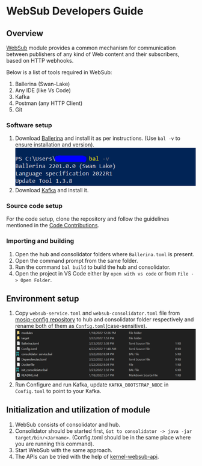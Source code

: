# WebSub Developers Guide

## Overview

[WebSub](https://docs.mosip.io/1.2.0/modules/websub) module provides a common mechanism for communication between publishers of any kind of Web content and their subscribers, based on HTTP webhooks.

Below is a list of tools required in WebSub:

1. Ballerina (Swan-Lake)
2. Any IDE (like Vs Code)
3. Kafka
4. Postman (any HTTP Client)
5. Git

### Software setup

1. Download [Ballerina](https://ballerina.io/downloads/) and install it as per instructions. (Use `bal -v` to ensure installation and version). ![](../../.gitbook/assets/websub-version-check.png)
2. Download [Kafka](https://kafka.apache.org/downloads) and install it.

### Source code setup

For the code setup, clone the repository and follow the guidelines mentioned in the [Code Contributions](https://docs.mosip.io/1.2.0/community/code-contributions).

### Importing and building

1. Open the hub and consolidator folders where `Ballerina.toml` is present.
2. Open the command prompt from the same folder.
3. Run the command `bal build` to build the hub and consolidator.
4. Open the project in VS Code either by `open with vs code` or from `File -> Open Folder`.

## Environment setup

1. Copy `websub-service.toml` and `websub-consolidator.toml` file from [mosip-config repository](https://github.com/mosip/mosip-config) to hub and consolidator folder respectively and rename both of them as `Config.toml`(case-sensitive). ![](../../.gitbook/assets/websub-config-file-placement.png)
2. Run Configure and run Kafka, update `KAFKA_BOOTSTRAP_NODE` in `Config.toml` to point to your Kafka.

## Initialization and utilization of module

1. WebSub consists of consolidator and hub.
2. Consolidator should be started first, `Got to consolidator -> java -jar target/bin/<Jarname>`. (Config.toml should be in the same place where you are running this command).
3. Start WebSub with the same approach.
4. The APIs can be tried with the help of [kernel-websub-api](https://github.com/mosip/commons/tree/release-1.2.0/kernel/kernel-websubclient-api).
